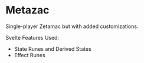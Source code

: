 # Metazac

Single-player Zetamac but with added customizations.

Svelte Features Used:
- State Runes and Derived States
- Effect Runes
